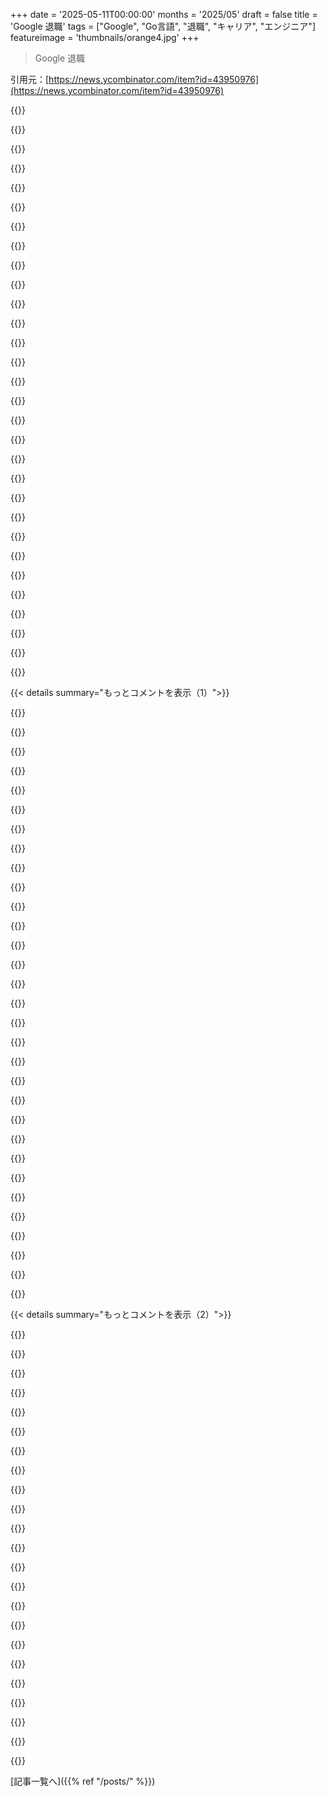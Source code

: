 +++
date = '2025-05-11T00:00:00'
months = '2025/05'
draft = false
title = 'Google 退職'
tags = ["Google", "Go言語", "退職", "キャリア", "エンジニア"]
featureimage = 'thumbnails/orange4.jpg'
+++

> Google 退職

引用元：[https://news.ycombinator.com/item?id=43950976](https://news.ycombinator.com/item?id=43950976)




{{<matomeQuote body="IanがGoコミュニティ、いやプログラミングコミュニティ全体に貢献した量は計り知れないね。gccgoに加えて、gold linkerも書いたし、コンパイラツールチェーンについてめっちゃブログ書いてるし、gccのコードベースも大量にメンテしてる[0]んだ。多分、俺が知らないことでもっともっとたくさんやってると思うよ。<br>この数年、Ianと何度かメールする機会があったんだけど、俺にとって本当に刺激的な人だったんだ。Googleでの責任や優先順位があっただろうに、いつも俺のメールに返信してくれたり、パッチを見てくれたりして、しかもいつも洞察に満ちたフィードバックをくれたんだ。<br>Goっていう言語には複雑な感情があるんだけど、Ianが関わらなくなることで、この言語は間違いなく悪くなると思うよ。オリジナルのGoチームはBell Labsっぽい雰囲気だったんだ—コンピューターを隅々まで理解してる少数の人たちが、アセンブラ、リンカ、二つのコンパイラ、言語仕様、ドキュメントジェネレータ、ビルドシステム、そして広大な標準ライブラリまで、全部やってたんだ。それが今じゃ、言語がGoogleにとってますます重要になって、ソフトウェアプロジェクトをスケールさせるための標準的な慣行が入ってきて、 blandで企業っぽい雰囲気になったんだよね。まあ、そういうものなんだろうね。この文化的な変化がIanがメッセージでそれとなく言ってたことだと思うんだけど、彼が辞める決定に至った具体的な転換点が何かは気になるな。<br>Ian、十分休んで、次にどんなプロジェクトをやるか楽しみにしてるよ。[0]: https://github.com/gcc-mirror/gcc/blob/master/MAINTAINERS" userName="benesch" createdAt="2025/05/11 04:02:24" color="#785bff">}}




{{<matomeQuote body="Goのコンパイラツールチェーンが両方ともうまく動き続けることは、冗長性や機能設計検証の目的でめちゃくちゃ重要だよね。ところで、一般的な興味なんだけど—gcc-goって、何か特定のユースケースで使ってる人とか組織とかいるのかな？" userName="sidkshatriya" createdAt="2025/05/11 04:47:09" color="">}}




{{<matomeQuote body="GCC Goはgenericsをサポートしてないから、今のところあまり役に立たないね。" userName="fweimer" createdAt="2025/05/11 18:01:46" color="">}}




{{<matomeQuote body="メンテする人が出てこないと、gcjの二の舞になるだろうな。<br>GCCにフロントエンドを追加するハードルは高いし、残しておく妥当な理由がないと、結局削除されるんだよね。<br>gcjがほとんど見捨てられた後、何年も残ってたのは、特定のコンパイルシナリオ用の単体テストがあった唯一のフロントエンドプロジェクトだったからなんだ。結局、誰かがそのテストを移行する努力をして、gcjは削除されたんだ。" userName="pjmlp" createdAt="2025/05/12 09:25:10" color="#ff5733">}}




{{<matomeQuote body="ニッチな使い道はあるよ、例えばあまり使われないアーキテクチャ向けのGoのコンパイルとかね。完全な言語機能がないのはちょっと不便だけど、それでもC/C++を書くよりはマシな感じだよ。" userName="flakes" createdAt="2025/05/15 02:50:12" color="">}}




{{<matomeQuote body="＞ GCC Go does not support generics, so it’s currently not very useful.<br>俺が使う（または書いた）Goプログラムでgenericsを使ってるものなんて一つもないと思うよ。genericsだけが問題なら、それは全然大した問題じゃないみたいだね。" userName="necheffa" createdAt="2025/05/12 00:27:58" color="">}}




{{<matomeQuote body="＞ You’re also at the mercy of the libraries you use, no?<br>使うライブラリにも左右されるんじゃない？ それだと、ますますニッチなケースになる可能性が高くなるんじゃない？" userName="pbh101" createdAt="2025/05/12 01:04:10" color="">}}




{{<matomeQuote body="＞ You’re also at the mercy of the libraries you use, no?<br>ある程度はね。別に、genericsを使ってる、多分新しいバージョンのライブラリを使わなきゃいけないなんて誰も言ってないし、そもそもライブラリを全く使わないこともできる。まあ、大したことないプログラム以外では、そうはいかないだろうけどね。<br>＞ Which likely makes this an increasingly niche case?<br>これは、一般的に依存関係が平均してgenericsを使う方向に収束するという前提に立ってるね。もし君の主張がそうだって言うなら、それに反対せざるを得ないな。genericsが存在する前に機能的に完成してたライブラリってたくさんあって、それらは実質的にバグ修正アップデートしか受けてなくて、genericsの対応なんて全く見込みがないんだ。それに、新しく書かれる全てのライブラリがgenericsを使わなきゃいけないなんてルールもないんだよ。" userName="necheffa" createdAt="2025/05/13 00:52:01" color="#785bff">}}




{{<matomeQuote body="今日まさに使ったところだよ、ブラウザリリースのリストを公開日でソートするのにね。万能のハンマーじゃないけど、たまにそれがすごく役立つ「釘」みたいなものに出くわすんだ。" userName="xena" createdAt="2025/05/12 00:33:14" color="">}}




{{<matomeQuote body="Googleで働いてた時、Ian Lance Taylorがランダムに割り当てられるコードレビュアーの一人だったんだ。彼は丁寧で、毅然としてて、有益だったよ。彼がこういうレビューをしてたっていうのは、彼自身とプロジェクトの良さを物語ってるね—創業者がカスタマーサポートをするYCのアドバイスの一種だよ。<br>あと、俺はミーハーなのかもしれないけど、俺のコードレビューで彼のイニシャルを見るのはスリルだったよ。golangでの全ての仕事、ありがとう！" userName="egl2020" createdAt="2025/05/11 15:18:04" color="#ff5733">}}




{{<matomeQuote body="へぇ、いい褒め言葉だね。「丁寧」って記憶されてるのって清々しいわ。俺も人生で学んだ大事な教訓だけど、「賢い」とか「10x ＜whatever＞」とか「有能」とかじゃなくて、「丁寧」とか「優しい」とか「良い人」って思われる方がずっと良いんだよな。" userName="notepad0x90" createdAt="2025/05/11 15:22:05" color="#785bff">}}




{{<matomeQuote body="丁寧な習慣、特に文章でのコミュニケーションにはすごく価値があるって気づいたわ。コードレビューとかで、そういうのが会社の文化として重要視されてないのは残念だよな。必要ないって言い訳はいくらでもあるけど、それってただの手抜きにしか感じないんだよな。" userName="caprock" createdAt="2025/05/11 18:57:29" color="">}}




{{<matomeQuote body="俺、個人的には正直にズバッと言ってくれる方が好き。丁寧すぎる人って、情報隠したり、要点が分かりにくかったりしてイラつくこと多いんだよね。でも、社会全体では丁寧さは絶対必要だし、店員さんとかへの冷たい態度は大嫌い。多分、すごく丁寧な社会（ステレオタイプなAsian？）だと俺は苦労するだろうな。逆にストレートな人（Dutch？）が一番楽。丁寧さを求める人との関わりはストレス。バランスって大事だけど、見つけるの難しい。丁寧さと正直さを混同してるのかも。難しい話題だわ。" userName="robocat" createdAt="2025/05/11 21:59:11" color="#ff33a1">}}




{{<matomeQuote body="俺、「丁寧さ」と「正直さ」と「ストレートさ」って、それぞれ独立してる（直交してる）と思うな。ストレートで正直で、なおかつ丁寧であることは可能だよ。もしかしたら、「無礼さ」と「ストレートさ」を結びつけて考えてるのは間違いかもしれないね。" userName="cduzz" createdAt="2025/05/11 22:53:25" color="">}}




{{<matomeQuote body="「丁寧」「正直」「ストレート」は独立してるっていう意見だけど、相関関係はあるから独立してないでしょ。褒めるより、文句を言う時に無礼にならない方が断然難しいじゃん。何か文句言う時に無礼に見られないようにするのって、めっちゃ努力が必要じゃん。だから独立してないんだってば。それに、それって多くの人がやらない理由でもあるよね、面倒くさいから。" userName="Jensson" createdAt="2025/05/11 23:26:36" color="">}}




{{<matomeQuote body="いや、それは単に練習してないか、個人的に一部の組み合わせが難しいだけで、客観的にはやっぱり独立してる（直交してる）ってことじゃない？両立が不可能なら独立してないって言えるけど、明らかに可能じゃん、ただ練習してないか、簡単じゃないだけだよ。まあ、客観的な摩擦面というか、ストレートで正直で丁寧であることの難しさを表す第4の要素（スカラー）がある、ってのは認めてもいいけどね。" userName="pbh101" createdAt="2025/05/12 00:59:34" color="">}}




{{<matomeQuote body="誰にでもイイ顔する人とか、周りのみんなに好かれるために必死な人についても、似たような気持ちになるわ。俺の場合、自分らしさとかけ離れた言動を見てしまうのが嫌なんだよね。俺は正直な人が好き。でも、正直とか自分らしいってことが、偉そうにしたり嫌な奴でいたりする言い訳にはならないけどね。" userName="cj" createdAt="2025/05/12 02:16:36" color="">}}




{{<matomeQuote body="丁寧さとストレートさを同時に実現するのは難しいこともあるけど、不可能じゃないよ。最高のコミュニケーターは両方できてるもんね。" userName="jimbokun" createdAt="2025/05/11 23:49:39" color="">}}




{{<matomeQuote body="丁寧でストレートでいられると思うよ。でも、それって回りくどくなったり、不格好になったりする代償を伴うと思うけどね。" userName="notepad0x90" createdAt="2025/05/12 00:47:30" color="">}}




{{<matomeQuote body="誰かがそれを上手くやってるのを見たら（「上品な」って言葉が浮かぶけど）、回りくどさや不格好さが、ストレートさも正直さも損なってるってわかるはずだよ。「伝統的な」エチケット本はこういうことについて結構ちゃんとしてる。「相手を不快にさせない」っていうのがエチケットの定義の一つ。不快感は伝染するから、まず自分がフィードバックする内容に心地よくいるのが大事なんだ。" userName="pbh101" createdAt="2025/05/12 01:02:14" color="">}}




{{<matomeQuote body="Goへの”大したことない”外部コントリビューターだけど（提案とPRに6件くらい関わったかな）、最終的に却下されたものについても同じことが言えるよ。丁寧でしっかりしてて情報豊富。好奇心旺盛でもあったかな。プロジェクトに貢献できて素晴らしい経験だったし、Ianが大きく貢献してくれた。Goみたいに大きなプロジェクトではこれはすごいことだよ。" userName="ncruces" createdAt="2025/05/11 16:56:08" color="#ff5733">}}




{{<matomeQuote body="Goのreadabilityプロセスもすごく良かったな。あれでずっと良いプログラマーになれたよ。GoogleでPythonのreadabilityもやったけど、”この巨大なCLを持ってってプロセス終わりに良くなったら終わり”みたいなやり方はGoのプロセスほど役に立つ感じじゃなかった。Goが独自のルールを作ってくれて嬉しかったよ。自分にとって良かった。プロセス中、夜中に呼び出し受けながら”このコード早くチェックインして寝に戻りたい”って思ってたとしてもね" userName="jrockway" createdAt="2025/05/11 16:28:30" color="#785bff">}}




{{<matomeQuote body="Goのreadabilityで良い経験ができて良かったね。私のは全然違ったから。Javaのはすごく勉強になったよ。Goのはほとんど何も学べなかったし、ずっと時間かかった。結局管理者に”フィードバックくれるかreadabilityくれるかどっちかにして”ってメールしたら取れたんだ。readabilityの概念自体には全面的に賛成だけどスケールして質を高く保つのは難しいね。" userName="danpalmer" createdAt="2025/05/12 01:02:53" color="">}}




{{<matomeQuote body="Goのreadabilityプロセスは時間かかったね。PythonやJavaは簡単だったのに。Goに慣れてないチームでコード品質を保つ難しさ、全PRをレビューできずAn Incidentが起きた経験。GoogleのシニアにReadability導入を相談したら”絶対ダメ”と反対された。早くコードを終わらせたい人と品質を守りたい人の対立だよね。でも壊れた時の対応は誰かって話だよ。" userName="jrockway" createdAt="2025/05/12 14:02:35" color="#38d3d3">}}




{{<matomeQuote body="私も似たような経験があって、最後のC++ readabilityの変更でTitus Wintersだったんだ。彼のコメントの一つに反論しようともしたよ。個人的には本当に分かってる人がお墨付きをくれたって感じがしてちょっとクールだよね。" userName="aleksiy123" createdAt="2025/05/11 17:25:31" color="">}}




{{<matomeQuote body="私はGoogleに2014年から2017年までいたんだけど、Ianが自分の昇進パッケージをどうやったか共有して他の人を助けてたと思うんだ（間違ってたらごめん彼だったと思う）。これはマジで凄かった！" userName="malkia" createdAt="2025/05/12 04:59:56" color="">}}




{{<matomeQuote body="＞でもGoogle [sic]は変わったしGoも変わったしコンピュータープログラミング全体の環境も変わった。ここ一年くらいでGoogleのGoプロジェクトにはもう自分が合わないってことがはっきりしたんだ。次に進まないと。＜br＞＜br＞これ聞くと意外だね。何があったんだろう。この3文省くかお世辞に変えるのは簡単だったろうに。著者がこれをあえて書いたってことは何か重要なことがあるんだろうね。" userName="RainyDayTmrw" createdAt="2025/05/11 03:45:00" color="#38d3d3">}}




{{<matomeQuote body="今のビッグテック（Google含む）は、昔と違ってお金稼ぎが目的で情熱のない人で一杯だ。本当の革新は昔のエンジニアが作ったもの。想像力や型破りな思考がなく、ただ暗記で入ってPIPされたりレイオフされて他の企業へ行く連中。TCかGTFOタイプ。昔のGoogleみたいなスタートアップの方が期待できるよ。" userName="babyent" createdAt="2025/05/11 06:23:40" color="#45d325">}}




{{<matomeQuote body="20～30年前は、卒業して稼ぎたいなら銀行とか会計事務所、コンサル狙いだったよね。今はBig Tech（とかスタートアップ）。若い”バンカー”の典型が、今は”Tech”なタイプになってて、AIスタートアップあたりにすぐ現れる感じ。" userName="blitzar" createdAt="2025/05/11 08:24:47" color="">}}




{{<matomeQuote body="まあ、今でもソフトでガッツリ稼ぎたいなら、やっぱ金融系狙いだよね。銀行じゃなくて、HRTとかああいう感じ。" userName="dmoy" createdAt="2025/05/11 16:03:25" color="">}}




{{< details summary="もっとコメントを表示（1）">}}

{{<matomeQuote body="みんな、こういう会社の下っ端ソフトICの給料をめっちゃ大げさに言いすぎ。そこそこは稼ぐけど、投資バンカーみたいに高額ボーナスなんて超ハイスペック社員だけ。株比率が高いから、良い年は悪い年の数倍とかも。Metaで40万ドル稼いでる例を見て全員そうだと思ったり、給料共有サイトの最高の数字を鵜呑みにしたりしがちだよ。" userName="ryandrake" createdAt="2025/05/11 16:38:59" color="#ff33a1">}}




{{<matomeQuote body="Googleにはいないけど、10年以上前の大学時代は、色んなクールな新製品を作ってて、給料も良いし、勤務時間中に新しいもの開発できる80/20タイムもあるのが魅力だった。GoogleもAppleも2000～2012年頃はマジでイケてた。Metaも似た感じ。こういう会社はエンジニア主導でソフト・技術が重視されてて、プログラマーがコストセンター扱いされないと思われてた。でも、時代は変わるよね。単なる憧れや夢だったのかも。" userName="WWLink" createdAt="2025/05/11 08:28:01" color="#38d3d3">}}




{{<matomeQuote body="この話はここ10年くらい繰り返されてる。Googleは2010年代後半の採用増から衰退続きで、2020年の大量採用で優秀な社員が薄まった。平均レベルの低下で、給料も特典も自主性もカット。プロセスは抑圧的、政治的な駆け引きだらけ。俺が10年近く前に辞めた時でも、20%時間でGmail作るなんて冗談だったし、バカPMが縄張り争いで芽を潰してた。今やGoogleはB、C、Dレベル社員だらけで回復不能。Intel、Cisco、IBMと同じ道をたどってる感じ。" userName="kortilla" createdAt="2025/05/11 04:00:30" color="#38d3d3">}}




{{<matomeQuote body="みんな、Metaでいとこのおじさんの近所のルームメイトが40万ドル稼いでるの見て、そこの社員全員がそれだけもらってると思いがち。全員ってわけじゃないけど、平均的なL5レベルなら、総報酬でマジで30万ドル超えだよ。確かにその一部は株だけど、最近は会社も安定してるから、昔ほど大きく変動することはないよ。" userName="orangecat" createdAt="2025/05/11 17:14:28" color="#45d325">}}




{{<matomeQuote body="”俺＜faang＞に20年いて、今から辞めます”みたいなの読むと、いつも「会社自体の価値がN倍になったおかげで、めちゃくちゃ金持ちになりました。だから、20年も経って、行きたくない時に出勤しなきゃいけない日中の仕事なんて、もう必要ないしどうでもいいです」って意味に変換されるんだよね。" userName="NotAnOtter" createdAt="2025/05/11 16:25:19" color="">}}




{{<matomeQuote body="＞現実に根差してなかったのかも<br>いや、現実はかなりあったと思う。 brilliant な同僚がたくさんいてアイデア出し合えたみたいだし、昔はリーダーシップも批判に耳を傾けてたって話。昇進は大変で、20%時間を”賢く”使う必要があった。今のGoogleは数字ばかりで精神的なものが失われた感じ。昔は友達とGoogleで朝食・夕食もできてたまり場だったけど、今は単なる職場みたいだよ。" userName="johannes1234321" createdAt="2025/05/11 14:40:05" color="#ff33a1">}}




{{<matomeQuote body="たぶん経営陣が締め付け始めたんだと思う。どこもそうしてるけどね。もう経営陣は技術的なことわかってないんだよ。" userName="hiddencost" createdAt="2025/05/11 03:50:50" color="">}}




{{<matomeQuote body="生産ラインならわかるけど、新しいクリエイティブな製品を探してるなら、今後はあまり期待できないね。" userName="pixl97" createdAt="2025/05/11 15:03:24" color="">}}




{{<matomeQuote body="他に選択肢ある？給料高い大人が一日中ふざけてるような託児所がイノベーション生むの？いくら金払って待遇良くしても創造性は無理強いできないよ。今のWebは20年、10年前よりずっと成熟してる。新しいキラー製品で埋められる手つかずのニッチはもう少ない。Googleはすでに検索、広告、スマホ、メール、ブラウザ、地図、たぶんAI市場も持ってる。他に征服できる未開拓の何十億ドル市場が残ってる？この池はもう魚釣られちゃったんだよ。だから当然、ほとんどのGooglerは、大した収益にならない新しい無駄なものを作るためにふざけてるんじゃなくて、工場を動かし続ける工場労働者になるしかないんだ。Google＆Co．がパイプドリームに何十億も費やす日々は今のところ終わったね。<br>イノベーションはスタートアップにあるんだ。Googleは広告収入でそれを買うの。みんなGoogleで働くのは、給料が良いしスタートアップよりめんどくさくないからで、新しい何かを発明するためじゃないよ。" userName="FirmwareBurner" createdAt="2025/05/11 16:59:21" color="#38d3d3">}}




{{<matomeQuote body="テック業界の裏側を説明するのにいつも90年代のWall Streetのたとえを使ってる。俺たちの2008年の瞬間は、社会がAIは富を中間層に残ったものから超富裕層に移動させるツールにすぎないと気づいたときになるだろう。2010年代半ばに、俺は人々が気づき始めたと思ってたんだ、テックバスに石を投げ始めた頃。<br>Bernieが大統領選に出馬した頃、これは納得いくね、彼は富の不平等を説いてたから。でもなぜかCOVIDの間、テックはみんなの信頼をずるずると取り戻した。<br>※俺は人道的な理由と、その行動から幹部や社会的な変化がほとんど起こらないという事実の両方から、バスに石を投げることを容認しないよ。でも、それはテクノロジー労働者に対する一般的な感情の縮図として俺には強く印象に残ったんだ。" userName="tmpz22" createdAt="2025/05/11 14:27:45" color="#45d325">}}




{{<matomeQuote body="俺があの口うるさい奴になるけど、現在の生活費だと税引き前300kドルは全然めちゃくちゃな額じゃないと思うよ。" userName="whiplash451" createdAt="2025/05/11 17:53:15" color="">}}




{{<matomeQuote body="ここ数年、Googleのハイレベルエンジニアがたくさん辞めてるのを見てきた。経営陣からのプレッシャーは増えてるし、信頼感ははるかに減ってる。そして多くのL7+の奴らは、”十分なインパクト”を出すためにAI関係の作業にシフトすることを期待されてるんだ。プレッシャーの増加が、これらの奴らの間で多くの縄張り争いを生んでる。信頼される管理者であるだけじゃなく、関連文書のトップに自分の名前が必要になったから（同僚の名前じゃなくて）。<br>2023年より前は、俺と一緒に働くL7やL8の奴らがGoogleを辞めるのは、エキサイティングな新しい機会があったか、退職するかのどっちかしか見たことなかった。今は、このレベルで辞めていくほとんどの奴らは、Googleにうんざりして辞めてる。めちゃくちゃだよ。" userName="UncleMeat" createdAt="2025/05/11 11:44:49" color="#ff5c5c">}}




{{<matomeQuote body="Ian Lance TaylorやRuss Coxみたいな著名な人（他のコメントでも言及されてるように、この一年以内°に彼らも辞めた）なら、そういうのから比較的隔離されてると思うだろうね。" userName="RainyDayTmrw" createdAt="2025/05/11 03:57:55" color="">}}




{{<matomeQuote body="FAANGで20年働いた人が路頭に迷ってるわけじゃないだろうけど、彼らの経済状況について「不当に裕福」だと予測できるほど詳しくないだろ？給料のどれだけが家賃に消えた？学生ローン金利に？健康問題、育児、親戚の世話に？たぶん投資して損したのかもしれない。まさか旅行を貯金より優先したとか、何かあったのかもしれない。20年働いたってだけで、勝手に大金持ちだなんて決めつけられないよ。" userName="ryandrake" createdAt="2025/05/11 16:45:54" color="">}}




{{<matomeQuote body="Sundar Pichai、ほとんど輝きのない人物をGoogleのリーダーに置いたとき、彼らが会社をただの金儲けに変えて、元の文化を破壊したいのは明らかだった。" userName="coliveira" createdAt="2025/05/11 14:44:16" color="">}}




{{<matomeQuote body="たぶん30-40年前はファイナンスだったけど、1996年にNetscape IPOがあって、学校を出たばかりの誰にでも（当時の俺みたいに）テックが未来で、ファイナンスは15年の支配の後にもう古くて疲れてたのは明らかだった。1997年中頃から2001年中頃にかけてテックへの猛烈なラッシュがあった後、ドットコムバブル崩壊が起きたけど、それもたった2年くらいでまた盛り返した。それは20年前の話だ。<br>ウェブの最初の10年がファイナンスからテックへ流れを変えなかったと示唆するのは歴史的に間違ってる。" userName="asadotzler" createdAt="2025/05/11 17:31:20" color="#ff5733">}}




{{<matomeQuote body="もっと単純な理由があると思うんだ．Googleは採用をめちゃくちゃ減らした．採用が少ないと，自然な成長の機会も少なくなるよね．僕は2021年に入社したんだけど，古いGoogleの尻尾に滑り込んだ感じかな．前はまともなアイデアなら何でもOKだったのに，今は何かやるのにリソースを見つけるのがずっと大変になった．（もちろん，これは他の会社に比べたら全然楽だけどね）．会社がちょっと普通の感じに変わってきたんだ．" userName="jnwatson" createdAt="2025/05/11 16:10:09" color="">}}




{{<matomeQuote body="何か例を教えてくれる？適当にぶらぶらして新しいデータベース作っちゃったとか？" userName="FirmwareBurner" createdAt="2025/05/11 19:51:29" color="">}}




{{<matomeQuote body="＞ 採用が少ないと，自然な成長の機会も少なくなる．<br>IC’s自然な成長の仕方って，より難しい問題を解決して，より大きなインパクトを出すことだよ．ビジネスチャンスにつながるような難しい未解決の問題はいつだってあるもんだ．" userName="riku_iki" createdAt="2025/05/11 20:09:51" color="">}}




{{<matomeQuote body="Sundarはすごい人だよ，君たちが思ってる方向じゃないだけでね．IEのブラウザ拡張機能開発から，ウェブブラウザ，そして世界で一番影響力のある会社を率いるまでになった．彼が理解してたのは，Googleが数字を伸ばし続けるために必要だったのは，より良い検索じゃなくて，より良い市場獲得だってことなんだ．" userName="ocdtrekkie" createdAt="2025/05/11 15:16:37" color="">}}




{{<matomeQuote body="それはほとんど神話だよ．こう考えてみて：問題を解決する5人を管理するか，それとも5人かかる問題を一人で解決するか．結局大事なのは問題の規模なんだ（技術的な”難しさ”じゃなくてね）．ある特定の専門家が，他の5人の一般人じゃ解決できない問題を効果的に完全に解決できることがあるかって？まあ，あるだろうね．でもそれが一般的なのか？”big tech”じゃそうじゃないね．" userName="almostgotcaught" createdAt="2025/05/12 02:08:20" color="#785bff">}}




{{<matomeQuote body="MetaのL5だと，平均的なエンジニアで年収40万ドル以上かな．普通の会社から来ると信じられない額だけど，”big tech”じゃこれが普通なんだ．でも，ベイエリアみたいな家が150万ドルもするクレイジーな場所じゃ，全然余裕じゃないんだよね．何十年もこの高収入を維持しないと家計が破綻するリスクもある．MetaでL5の給料をもらうのは大変だし，他の会社より楽じゃないよ．" userName="dmoy" createdAt="2025/05/11 18:17:00" color="#785bff">}}




{{<matomeQuote body="それバカげてるね．SFの中心部に住んでる高収入のFAANGエンジニアとして，僕は自分の収入の70%以上を楽に貯金できたよ．" userName="archagon" createdAt="2025/05/11 19:54:27" color="">}}




{{<matomeQuote body="2016年にGoogleにいた頃，Golangだけのチームに入ったんだ．初めてのプロジェクトで，新しいサービスを作ってたんだけど，Ianからたくさん可読性の承認をもらったんだよね．一度，いくつかフォローアップのリクエスト付きで承認をもらったんだけど，なんか気づかなくて変更をマージしちゃったんだ．そしたら彼がまた連絡くれて，フォローアップを頼まれた．その時まで彼がGolangのコア開発者の一人だって知らなかったんだ！彼は本当に親切で，そうする必要ないのに，そのことはずっと覚えてる．彼が言語がどう使われてるかを見て，根本的な問題を見つけるためにそんなに時間を費やしたなんて，本当にすごいことだよ．すごく尊敬できるね．" userName="sbochins" createdAt="2025/05/11 16:28:22" color="#38d3d3">}}




{{<matomeQuote body="＞… GooogleもGoも周りのプログラミング環境も変わったんだ。この1年くらいで、GoogleのGoプロジェクトにもう合わないってハッキリ分かったんだよね。だから、次に進まなきゃいけない。この段落、もっと詳しく知りたいな。Ianが気づいた、マジな変化があったみたいだね。" userName="djha-skin" createdAt="2025/05/11 17:40:25" color="">}}




{{<matomeQuote body="多分、もっとAIにしろとか言われたんだろうね。”GoコンパイラのエラーにGeminiを追加しろ、さもなきゃ辞めろ”みたいな感じかな。" userName="mattlondon" createdAt="2025/05/11 17:47:41" color="#ff33a1">}}




{{<matomeQuote body="俺が聞いた話とほぼ同じだよ。彼には（意訳だけど）”このレベルと給料の人には、フルタイムでAIに取り組んでもらうのが期待値だ”って言われたらしい。" userName="skirmish" createdAt="2025/05/11 18:19:53" color="#45d325">}}




{{<matomeQuote body="悲しいけど驚かないな。USで高給もらってると、この問題はもっと深刻だろうね。役員クラスの技術層が機能してないし、会社のビジョンやロードマップに問題ありそうだ。GoogleがGoをやめるべきとは思わないけど、この規模なら同じスキルを生かせる場所は多いはず。でも大企業だと優秀な人も動きづらくなるのを見てきたよ。辞めるのが正解な時もある。Goを初期から使ってる身としては寂しいけど、こういうものだね。" userName="YZF" createdAt="2025/05/11 18:37:47" color="">}}




{{<matomeQuote body="彼はまさにその技術的な緩衝層の一員だったレベルだね。そしてそれが多分問題なんだ。（注：俺の推測。彼の社内向け退職メッセージは読んでないし、読んでも公開しないけどね）。優秀なL8に守られてるL6なら、SI評価に隠れて、VPと直接関わることもないから、Googleを動かすために必要な、でも目立たない仕事を続けられる。L8/L9レベルになるとVPと直接関わるから、隠れる場所はないんだよ。" userName="nostrademons" createdAt="2025/05/11 22:59:27" color="#785bff">}}




{{<matomeQuote body="特にGoは頭打ちになりやすいプロジェクトだね。Ianのエラーハンドリング提案とかも根本は変えないだろうし、メモリarenaとかも再設計不要とか。個人的にはGoは技術的にフィットするなら最高にいい状態だと思うよ。安定してるしね。でも皮肉にも、関わってきた全員が将来も同じ仕事をするわけじゃないってことかも。優秀なGoチームメンバーは今までもたくさん出入りしてきたし。RussやIanは遅れて去る組かもね。彼らの貢献には本当に感謝してるよ。守ってきた文化はコミュニティにとってプラスになったし、これからのGoはコア言語より標準ライブラリの改善・維持が期待かな。" userName="xh-dude" createdAt="2025/05/11 22:58:57" color="#785bff">}}

{{</details>}}




{{< details summary="もっとコメントを表示（2）">}}

{{<matomeQuote body="SundarがGoogleを完全にダメにしちゃう前に辞めなきゃ。なんて無駄なことか。" userName="myko" createdAt="2025/05/12 01:41:19" color="">}}




{{<matomeQuote body="LLMで何かが良くなったのをまだ見たことないな。すごい結果も見るけど、ゴミみたいな結果と混ざってる。信頼性は全然低いね。今のひどいPixelカメラアプリも、検索結果も、他の何もかも全部ゴミだ。そのくせ、やったー！って感じで計算リソースを10億倍使うんだろ。" userName="bbarnett" createdAt="2025/05/11 18:31:46" color="#38d3d3">}}




{{<matomeQuote body="ああ、基本的に何十億ドルも燃やしてゴミを作ってるだけだね。で、次世代のLLMはまたその新しいゴミを食って、さらにゴミを生成し始めるんだ。でもまあ、その過程できれいな写真や面白い動画もちょっとは手に入ったけどね！" userName="bschwindHN" createdAt="2025/05/12 04:33:11" color="#ff5c5c">}}




{{<matomeQuote body="うわ、くだらない話だね。これが本当じゃないといいな。俺Googleにいるけど、こんなにひどい状況になるのは見たくないよ。" userName="sashank_1509" createdAt="2025/05/11 18:31:48" color="">}}




{{<matomeQuote body="もしGoogleの中にいる人なら、彼の送別レターでもっと詳しいことが分かるらしいよ。でも本人が詳しいこと公開しないって決めたから、俺も言わないけどね。" userName="compiler-guy" createdAt="2025/05/11 18:42:30" color="">}}




{{<matomeQuote body="それって大きなクラブで、俺たち部外者には関係ない話ってことだね。" userName="laidoffamazon" createdAt="2025/05/11 22:24:26" color="">}}




{{<matomeQuote body="なんで詳しく話す必要があるわけ？ 公開情報で十分分かるじゃん。独禁法問題とか、短期利益優先のひどいリーダーシップとか、技術会社からMicrosoftとかIBMのパクリみたいになっちゃった変化とかさ。もう業界引っ張る存在じゃなくて、AIトレンドとかに乗ってるだけだし…。ヤバい政府にヘコヘコしたり、「邪悪になるな」とか言ってたのに市民の死を示唆するようなプロジェクト支持したり。コイツはしょっちゅうごまかされたり嘘を押し付けられたりするのにうんざりしてたんだろ。きっとストックオプションの権利確定に合わせて辞めたんだな。" userName="xyst" createdAt="2025/05/11 22:11:45" color="#785bff">}}




{{<matomeQuote body="＞ なんで詳しく話す必要があるわけ？ 公開情報で十分分かってるよ。<br>詳しく話すとしたら、筆者が本当にどう思ってるかだよ。「公開情報で十分分かってる」とか適当なこと言うなって。まず、それって何を意味するかが完全に主観的じゃん。それに、筆者が本当にどう思ってるかなんて俺たちにはまだ分かんないんだから。" userName="7bit" createdAt="2025/05/13 09:53:50" color="">}}




{{<matomeQuote body="＞ もう業界引っ張る存在じゃなくて、AIトレンドとかに乗ってるだけだし…。<br>確かに最初のデカいLLM商業化には出遅れたけど、Googleはtransformerを発明したし、今じゃコーディング向けで一番イケてるLLMや、世界で2番目か多分一番ヤバい学習用ハードウェア（自社設計で、今のAIブームより前から開発してずっと良くしてるやつ）を持ってんのよ。" userName="cma" createdAt="2025/05/11 23:27:52" color="#ff5c5c">}}




{{<matomeQuote body="Googleがコーディング向けLLMをリードしてるなんて、俺が2029年のPresident有力候補だって言うくらいありえない話だよ。" userName="bdangubic" createdAt="2025/05/11 23:29:48" color="">}}




{{<matomeQuote body="ここで聞きたいのは、今のGoogleって2005年頃のGoogleみたいな存在なのかな？ もしかしてOpenAIがそう？ それともそんな会社もう無い？ もっと深掘りするなら、Googleってあの黄金時代としてみんなが覚えてる状態に、いったいどれくらいの間本当にいたんだろうね？" userName="mosura" createdAt="2025/05/11 16:01:13" color="#ff5c5c">}}




{{<matomeQuote body="私の考えでは、2005年頃のGoogleはもう二度と現れないし、現れることもできないと思う。あの頃は技術のベースがめちゃくちゃパワーアップした時代で、そこにちゃんと投資できた会社は信じられないくらい儲かったからね。私は2022年にGoogleに入社したけど（そしてもう辞めた）、新入りでもすぐに分かったよ。黄金時代が終わってただけじゃなく、その後の時代ももう終わりかけてるって。雰囲気は「無茶なイノベーションは終わり！でも製品は最高にしよう！」じゃなくて、「何も壊すな、できるとこでちょっとだけ良くしとけ」って感じだったね。" userName="NotAnOtter" createdAt="2025/05/11 16:23:03" color="#ff33a1">}}




{{<matomeQuote body="「その時代に創造的に技術投資した会社は計り知れないほど金持ちになった」って？<br>実際は数え切れないほどの会社が投資したけど、多くが潰れたし、Googleみたいになったのはごくわずかだよ。<br>時代の背景は重要だけど、Googleが特別だった要因はたくさんあるんだ。" userName="monkeyelite" createdAt="2025/05/11 17:35:29" color="">}}




{{<matomeQuote body="そうそう、技術に投資して潰れた会社なんて数えきれないほどあったよ。例えばiPhoneみたいに後で大成功したものの、まさにその初期みたいなやつに投資してもダメだったりね。成功なんて後から見て初めて分かることさ。" userName="mmx1" createdAt="2025/05/11 17:42:37" color="">}}




{{<matomeQuote body="お金だけじゃないんだよ。ちゃんとした技術や製品の判断ができる人が必要なんだ。スマホの例で言うと、Appleがまさにそうだったじゃん。単にお金をたくさん突っ込んだだけじゃないんだよ。" userName="monkeyelite" createdAt="2025/05/11 19:02:17" color="">}}




{{<matomeQuote body="”早起き鳥は虫を捕まえるけど、二番目のネズミがチーズを手に入れる”って言うでしょ。" userName="chuckadams" createdAt="2025/05/11 18:56:00" color="">}}




{{<matomeQuote body="それって良いことなんじゃない？何百万って人が毎日その製品に頼ってるんだから、無謀にならない方がいいに決まってるじゃん。それは他のとこにやらせとけばいいんだよ。" userName="gman83" createdAt="2025/05/11 18:11:00" color="">}}




{{<matomeQuote body="うーん、もっと複雑な話だよ。<br>時間が経つにつれて、検索結果みたいに劣化した製品から定期的に少しずつ絞り取ろうとするのは、使う人より金を出す人を優先してるってこと。<br>他の会社が大胆なリスクを取り始めたら命取りになるよ。<br>製品から金を絞り出そうとするプレッシャーは、失敗する戦略だってことは、他の歴史ある会社を見てもよく分かる証拠があるんだ。" userName="SlightlyLeftPad" createdAt="2025/05/12 03:08:09" color="#785bff">}}




{{<matomeQuote body="そんなのもう存在しないと思うよ。<br>Googleはまさにその時代のユニークな産物で、比較できる同時代のがいないBell Labsみたいなもんさ。" userName="__turbobrew__" createdAt="2025/05/11 18:11:26" color="">}}




{{<matomeQuote body="もう存在しないね。<br>でも、それを築くチャンスはあるよ。<br>今の時代の会社の課題は技術じゃなくて、文化だと思うんだ。" userName="gdiamos" createdAt="2025/05/11 17:19:27" color="#38d3d3">}}




{{<matomeQuote body="部外者から見ると、黄金期は2013年か2014年頃には終わったはずだよ。<br>テック業界の文化は容赦ない資本主義がひどすぎて、もう二度とあんな時代は来ないだろうね。<br>前は少なくとも、革新しようとか実験しようっていう意欲がある感じだったのに。<br>今はただ機械に油を差してるだけって感じ。" userName="Philip-J-Fry" createdAt="2025/05/11 17:33:21" color="#ff33a1">}}




{{<matomeQuote body="2014年がテック業界にとって面白かったのは、<br>・金目当ての大学生がまだ幅を利かせてなかった<br>・低金利で投資がたくさんあった<br>・先進国じゃほとんどの人がブロードバンドを使ってた<br>・先進国じゃほとんどの人がスマホ（LTE）を持ってた<br>・計算技術（CPUとかメモリ）が成熟してて十分安定してた<br>みたいな理由があるからだよ。" userName="dehrmann" createdAt="2025/05/11 21:53:40" color="#ff33a1">}}

{{</details>}}



[記事一覧へ]({{% ref "/posts/" %}})

